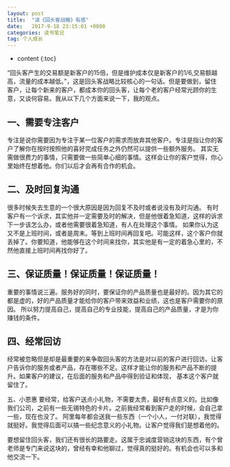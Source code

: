 ```yaml
---
layout: post
title:  "读《回头客战略》有感"
date:   2017-9-18 23:15:01 +0800
categories: 读书笔记
tag: 个人成长
---
```


* content
{:toc}

“回头客产生的交易额是新客户的15倍，但是维护成本仅是新客户的1/6,交易额越高，流量的成本越低。”，这是回头客战略比较核心的一句话。但是要做到，留住
客户，让每个新来的客户，都成本你的回头客，让每个老的客户经常光顾你的生意，又谈何容易。我从以下几个方面来说一下，我的观点。

一、需要专注客户
-------------------------------
专注是说你需要因为专注于某一位客户的需求而放弃其他客户。专注是指让你的客户了解你在按时按照他的喜好完成任务之外仍然可以提供一些额外服务。
其实无需做很费力的事情，只需要做一些简单心细的事情。这样会让你的客户觉得，你心里始终在想着他。你们以后才会再有合作的机会。

二、及时回复沟通
----------------------
很多时候失去生意的一个很大原因是因为回复不及时或者说没有及时沟通。
有时客户有一个诉求，其实他并一定需要及时的解决，但是他很着急知道，这样的诉求下一步该怎么办，或者他需要很着急知道，有人在处理这个事情。
如果你认为这又不是上班时间，或者是周末。等到上班时间再回复吧。可能这样，这个客户你就丢掉了。你要知道，他能够在这个时间来找你，其实他是有一定的着急心里的，不然他直接上班时间再找你好了。

三、保证质量！保证质量！保证质量！
--------------------
重要的事情说三遍。服务好的同时，要保证你的产品质量也是最好的。因为其它的都是虚的，好的产品质量才能给你的客户带来效益和业绩，这也是客户需要你的原因。
所以努力提高自己，提高自己的专业技能，提高自己的产品质量，才是为你赚钱的条件。

四、经常回访
--------------------
经常被忽略但是却是最重要的来争取回头客的方法是对以前的客户进行回访。让客户告诉你的服务或者产品，存在哪些不足。这样才能让你的服务和产品不断的提升。如果客户的建议，在后面的服务和产品中得到验证和体现，
基本这个客户就留住了。

五、小恩惠
要经常，给客户送点小礼物，不需要太贵，最好有点意义的。比如像我们公司，之前有一些无锡特色的卡片。之前我经常看到客户走的时候，会自己拿一些，现在也没了。
阿里每年都会送我一些东西（一个小人，一付对联），我觉得就挺好。我觉得后面可以搞一些纪念意义的小礼物。让客户觉得我们是想着他的。


要想留住回头客，我们还有很长的路要走。这属于忠诚度营销这块的东西，有个曾老师是专门来说这块的，曾经有幸和他聊过，觉得真的挺好的。有机会也可以多和他交流一下。